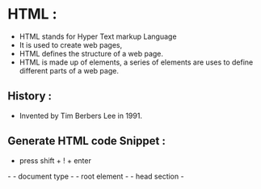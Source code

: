 # HTML :

- HTML stands for Hyper Text markup Language
- It is used to create web pages,
- HTML defines the structure of a web page.
- HTML is made up of elements, a series of
 elements are uses to define different parts of a
 web page.

## History :

- Invented by Tim Berbers Lee in 1991.

## Generate HTML code Snippet :

- press shift + ! + enter
 
<opening tag>
</closing tag>
- <!DOCTYPE html> - document type
- <html> - root element
- <head> - head section
- <title> - title of the page
- <body> -  body section(heading,paragraph,images,link,footer,header etc..)

## Headings :

- <h1> ... <h6>
- <h1> -- top priority
- <h6> -- least priority
- <h1>content</h1>

## paragraph tag :

- <p> content </p>
- <p> lorem(int) </p>

## Links :

- To re-direct the specified link given
- <a href="https://www.google.com">google</a>
- <a href="https://www.flipkart.com">flipkart</a>
- <a href="https://www.facebook.com">facebook</a>
- <a href="mailto:example@example.com">Email</a>
- <a href>

## Images
<img src="image.jpg" alt="image description">
- src ->source path
- alt ->alternative text

## breaking the lines 
<br></br> is used..